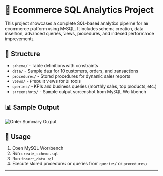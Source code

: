 # 🛒 Ecommerce SQL Analytics Project

This project showcases a complete SQL-based analytics pipeline for an ecommerce platform using MySQL. It includes schema creation, data insertion, advanced queries, views, procedures, and indexed performance improvements.

## 🧱 Structure

- `schema/` - Table definitions with constraints
- `data/` - Sample data for 10 customers, orders, and transactions
- `procedures/` - Stored procedures for dynamic sales reports
- `views/` - Prebuilt views for BI tools
- `queries/` - KPIs and business queries (monthly sales, top products, etc.)
- `screenshots/` - Sample output screenshot from MySQL Workbench

## 📊 Sample Output

![Order Summary Output](screenshots/output_result.png)

## 🚀 Usage

1. Open MySQL Workbench
2. Run `create_schema.sql`
3. Run `insert_data.sql`
4. Execute stored procedures or queries from `queries/` or `procedures/`

---
